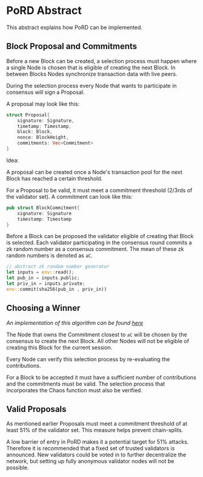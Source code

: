 # PoRD Abstract
This abstract explains how PoRD can be implemented.

## Block Proposal and Commitments
Before a new Block can be created, a selection process must happen where a single Node is chosen that is eligible of creating the next Block. In between Blocks Nodes synchronize transaction data with live peers.

During the selection process every Node that wants to participate in consensus will sign a Proposal.

A proposal may look like this:

```rust
struct Proposal{
    signature: Signature,
    timetamp: Timestamp,
    block: Block,
    nonce: BlockHeight,
    commitments: Vec<Commitment>
}

```

Idea:

A proposal can be created once a Node's transaction pool for the next Block has reached a certain threshold. 

For a Proposal to be valid, it must meet a commitment threshold (2/3rds of the validator set). A commitment can look like this:

```rust
pub struct BlockCommitment{
    signature: Signature
    timestamp: Timestamp
}
```

Before a Block can be proposed the validator eligible of creating that Block is selected.
Each validator participating in the consensus round commits a zk random number as a consensus commitment. The mean of these zk random numbers is denoted as `aC`.

```rust
// abstract zk random number generator
let inputs = env::read();
let pub_in = inputs.public;
let priv_in = inputs.private;
env::commit(sha256(pub_in , priv_in))
```

## Choosing a Winner

*An implementation of this algorithm can be found [here](https://github.com/jonas089/PoRD-sequencer/blob/master/src%2Fconsensus%2Flogic.rs)*

The Node that owns the Commitment closest to `aC` will be chosen by the consensus to create the next Block. All other Nodes will not be eligible of creating this Block for the current session.

Every Node can verify this selection process by re-evaluating the contributions.

For a Block to be accepted it must have a sufficient number of contributions and the commitments must be valid. The selection process that incorporates the Chaos function must also be verified.

## Valid Proposals
As mentioned earlier Proposals must meet a commitment threshold of at least 51% of the validator set. This measure helps prevent chain-splits.

A low barrier of entry in PoRD makes it a potential target for 51% attacks. Therefore it is recommended that a fixed set of trusted validators is announced. New validators could be voted in to further decentralize the network, but setting up fully anonymous validator nodes will not be possible.
